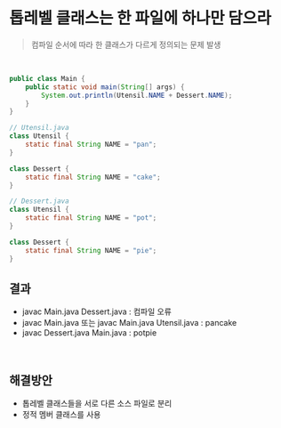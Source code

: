 # 톱레벨 클래스는 한 파일에 하나만 담으라

> 컴파일 순서에 따라 한 클래스가 다르게 정의되는 문제 발생

<br>

```java
public class Main {
    public static void main(String[] args) {
        System.out.println(Utensil.NAME + Dessert.NAME);
    }
}

// Utensil.java
class Utensil {
    static final String NAME = "pan";
}

class Dessert {
    static final String NAME = "cake";
}

// Dessert.java
class Utensil {
    static final String NAME = "pot";
}

class Dessert {
    static final String NAME = "pie";
}
```

## 결과
 - javac Main.java Dessert.java : 컴파일 오류
 - javac Main.java 또는 javac Main.java Utensil.java : pancake
 - javac Dessert.java Main.java : potpie

<br>

## 해결방안
 - 톱레벨 클래스들을 서로 다른 소스 파일로 분리
 - 정적 멤버 클래스를 사용

